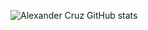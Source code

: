 ![Alexander Cruz GitHub stats](https://github-readme-stats.vercel.app/api?username=Alexcapo2022&theme=algolia&show_icons=true)
